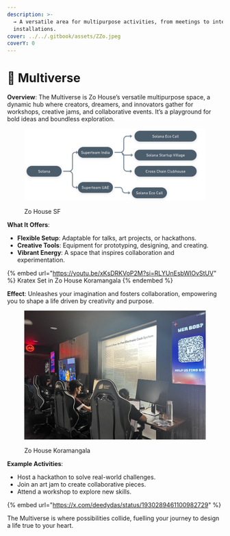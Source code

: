 ```yaml
---
description: >-
  → A versatile area for multipurpose activities, from meetings to interactive
  installations.
cover: ../../.gitbook/assets/ZZo.jpeg
coverY: 0
---
```


# 📍 Multiverse

**Overview**: The Multiverse is Zo House’s versatile multipurpose space, a dynamic hub where creators, dreamers, and innovators gather for workshops, creative jams, and collaborative events. It’s a playground for bold ideas and boundless exploration.

<figure><img src="../../.gitbook/assets/image (5).png" alt=""><figcaption><p>Zo House SF</p></figcaption></figure>

**What It Offers**:

* **Flexible Setup**: Adaptable for talks, art projects, or hackathons.
* **Creative Tools**: Equipment for prototyping, designing, and creating.
* **Vibrant Energy**: A space that inspires collaboration and experimentation.

{% embed url="https://youtu.be/xKsDRKVoP2M?si=RLYUnEsbWIOvStUV" %}
Kratex Set in Zo House Koramangala
{% endembed %}

**Effect**: Unleashes your imagination and fosters collaboration, empowering you to shape a life driven by creativity and purpose.

<figure><img src="../../.gitbook/assets/image (6).png" alt=""><figcaption><p>Zo House Koramangala</p></figcaption></figure>

**Example Activities**:

* Host a hackathon to solve real-world challenges.
* Join an art jam to create collaborative pieces.
* Attend a workshop to explore new skills.

{% embed url="https://x.com/deedydas/status/1930289461100982729" %}

The Multiverse is where possibilities collide, fuelling your journey to design a life true to your heart.
